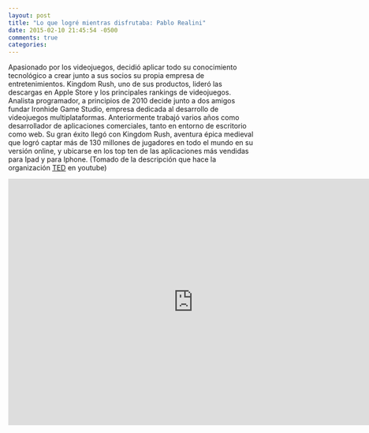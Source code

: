 ```yaml
---
layout: post
title: "Lo que logré mientras disfrutaba: Pablo Realini"
date: 2015-02-10 21:45:54 -0500
comments: true
categories: 
---
```


Apasionado por los videojuegos, decidió aplicar todo su conocimiento tecnológico a crear junto a sus socios su propia empresa de entretenimientos. Kingdom Rush, uno de sus productos, lideró las descargas en Apple Store y los principales rankings de videojuegos. Analista programador, a principios de 2010 decide junto a dos amigos fundar Ironhide Game Studio, empresa dedicada al desarrollo de videojuegos multiplataformas. Anteriormente trabajó varios años como desarrollador de aplicaciones comerciales, tanto en entorno de escritorio como web. Su gran éxito llegó con Kingdom Rush, aventura épica medieval que logró captar más de 130 millones de jugadores en todo el mundo en su versión online, y ubicarse en los top ten de las aplicaciones más vendidas para Ipad y para Iphone. (Tomado de la descripción que hace la organización [TED](http://www.ted.com/) en youtube)

<iframe width="750" height="500" src="https://www.youtube.com/embed/wek26qAzXNg" frameborder="0" allowfullscreen></iframe>